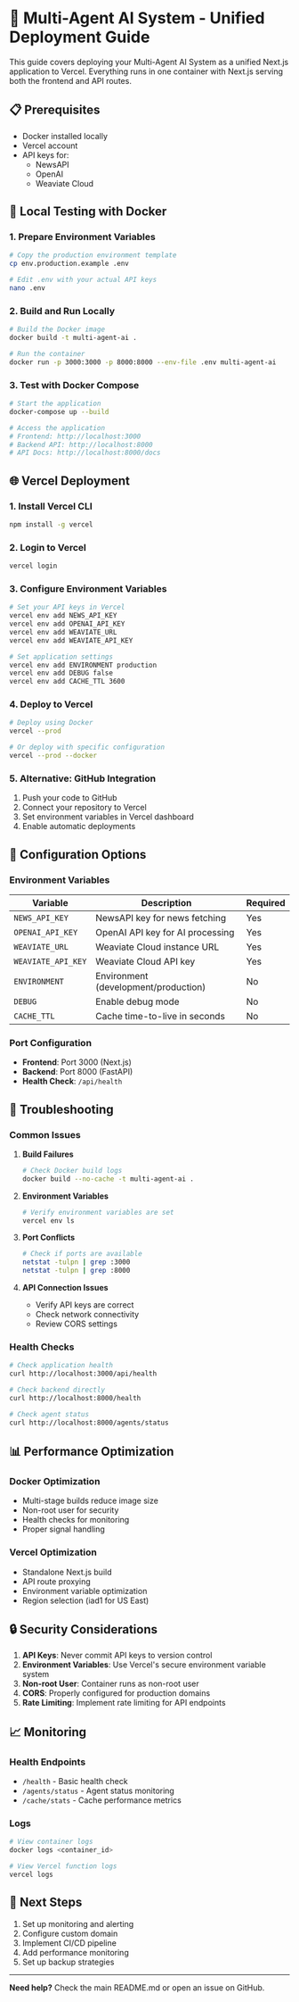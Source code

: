 # 🚀 Multi-Agent AI System - Unified Deployment Guide

This guide covers deploying your Multi-Agent AI System as a unified Next.js application to Vercel. Everything runs in one container with Next.js serving both the frontend and API routes.

## 📋 Prerequisites

- Docker installed locally
- Vercel account
- API keys for:
  - NewsAPI
  - OpenAI
  - Weaviate Cloud

## 🐳 Local Testing with Docker

### 1. Prepare Environment Variables

```bash
# Copy the production environment template
cp env.production.example .env

# Edit .env with your actual API keys
nano .env
```

### 2. Build and Run Locally

```bash
# Build the Docker image
docker build -t multi-agent-ai .

# Run the container
docker run -p 3000:3000 -p 8000:8000 --env-file .env multi-agent-ai
```

### 3. Test with Docker Compose

```bash
# Start the application
docker-compose up --build

# Access the application
# Frontend: http://localhost:3000
# Backend API: http://localhost:8000
# API Docs: http://localhost:8000/docs
```

## 🌐 Vercel Deployment

### 1. Install Vercel CLI

```bash
npm install -g vercel
```

### 2. Login to Vercel

```bash
vercel login
```

### 3. Configure Environment Variables

```bash
# Set your API keys in Vercel
vercel env add NEWS_API_KEY
vercel env add OPENAI_API_KEY
vercel env add WEAVIATE_URL
vercel env add WEAVIATE_API_KEY

# Set application settings
vercel env add ENVIRONMENT production
vercel env add DEBUG false
vercel env add CACHE_TTL 3600
```

### 4. Deploy to Vercel

```bash
# Deploy using Docker
vercel --prod

# Or deploy with specific configuration
vercel --prod --docker
```

### 5. Alternative: GitHub Integration

1. Push your code to GitHub
2. Connect your repository to Vercel
3. Set environment variables in Vercel dashboard
4. Enable automatic deployments

## 🔧 Configuration Options

### Environment Variables

| Variable | Description | Required |
|----------|-------------|----------|
| `NEWS_API_KEY` | NewsAPI key for news fetching | Yes |
| `OPENAI_API_KEY` | OpenAI API key for AI processing | Yes |
| `WEAVIATE_URL` | Weaviate Cloud instance URL | Yes |
| `WEAVIATE_API_KEY` | Weaviate Cloud API key | Yes |
| `ENVIRONMENT` | Environment (development/production) | No |
| `DEBUG` | Enable debug mode | No |
| `CACHE_TTL` | Cache time-to-live in seconds | No |

### Port Configuration

- **Frontend**: Port 3000 (Next.js)
- **Backend**: Port 8000 (FastAPI)
- **Health Check**: `/api/health`

## 🚨 Troubleshooting

### Common Issues

1. **Build Failures**
   ```bash
   # Check Docker build logs
   docker build --no-cache -t multi-agent-ai .
   ```

2. **Environment Variables**
   ```bash
   # Verify environment variables are set
   vercel env ls
   ```

3. **Port Conflicts**
   ```bash
   # Check if ports are available
   netstat -tulpn | grep :3000
   netstat -tulpn | grep :8000
   ```

4. **API Connection Issues**
   - Verify API keys are correct
   - Check network connectivity
   - Review CORS settings

### Health Checks

```bash
# Check application health
curl http://localhost:3000/api/health

# Check backend directly
curl http://localhost:8000/health

# Check agent status
curl http://localhost:8000/agents/status
```

## 📊 Performance Optimization

### Docker Optimization

- Multi-stage builds reduce image size
- Non-root user for security
- Health checks for monitoring
- Proper signal handling

### Vercel Optimization

- Standalone Next.js build
- API route proxying
- Environment variable optimization
- Region selection (iad1 for US East)

## 🔒 Security Considerations

1. **API Keys**: Never commit API keys to version control
2. **Environment Variables**: Use Vercel's secure environment variable system
3. **Non-root User**: Container runs as non-root user
4. **CORS**: Properly configured for production domains
5. **Rate Limiting**: Implement rate limiting for API endpoints

## 📈 Monitoring

### Health Endpoints

- `/health` - Basic health check
- `/agents/status` - Agent status monitoring
- `/cache/stats` - Cache performance metrics

### Logs

```bash
# View container logs
docker logs <container_id>

# View Vercel function logs
vercel logs
```

## 🎯 Next Steps

1. Set up monitoring and alerting
2. Configure custom domain
3. Implement CI/CD pipeline
4. Add performance monitoring
5. Set up backup strategies

---

**Need help?** Check the main README.md or open an issue on GitHub.
